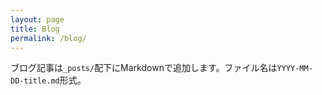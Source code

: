 ```yaml
---
layout: page
title: Blog
permalink: /blog/
---
```


ブログ記事は`_posts/`配下にMarkdownで追加します。ファイル名は`YYYY-MM-DD-title.md`形式。
